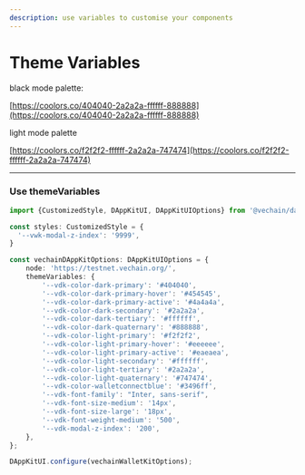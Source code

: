 ```yaml
---
description: use variables to customise your components
---
```


# Theme Variables

black mode palette:

[https://coolors.co/404040-2a2a2a-ffffff-888888](https://coolors.co/404040-2a2a2a-ffffff-888888)

light mode palette

[https://coolors.co/f2f2f2-ffffff-2a2a2a-747474](https://coolors.co/f2f2f2-ffffff-2a2a2a-747474)

***

### Use themeVariables

```typescript
import {CustomizedStyle, DAppKitUI, DAppKitUIOptions} from '@vechain/dapp-kit-ui';

const styles: CustomizedStyle = {
  '--vwk-modal-z-index': '9999',
}

const vechainDAppKitOptions: DAppKitUIOptions = {
    node: 'https://testnet.vechain.org/',
    themeVariables: {
        '--vdk-color-dark-primary': '#404040',
        '--vdk-color-dark-primary-hover': '#454545',
        '--vdk-color-dark-primary-active': '#4a4a4a',
        '--vdk-color-dark-secondary': '#2a2a2a',
        '--vdk-color-dark-tertiary': '#ffffff',
        '--vdk-color-dark-quaternary': '#888888',
        '--vdk-color-light-primary': '#f2f2f2',
        '--vdk-color-light-primary-hover': '#eeeeee',
        '--vdk-color-light-primary-active': '#eaeaea',
        '--vdk-color-light-secondary': '#ffffff',
        '--vdk-color-light-tertiary': '#2a2a2a',
        '--vdk-color-light-quaternary': '#747474',
        '--vdk-color-walletconnectblue': '#3496ff',
        '--vdk-font-family': "Inter, sans-serif",
        '--vdk-font-size-medium': '14px',
        '--vdk-font-size-large': '18px',
        '--vdk-font-weight-medium': '500',
        '--vdk-modal-z-index': '200',
    },
};

DAppKitUI.configure(vechainWalletKitOptions);
```
